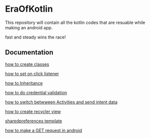 
# EraOfKotlin
This repository will contain all the kotlin codes that 
are resuable while making an android app.

fast and steady wins the race!



## Documentation

[how to create classes](https://github.com/Raj2001-cel/EraOfKotlin/blob/main/src/Class.kt)

[how to set on click listener](https://github.com/Raj2001-cel/EraOfKotlin/blob/main/src/ButtonClick.kt)  

[how to Inheritance](https://github.com/Raj2001-cel/EraOfKotlin/blob/main/src/Inheritance.kt)

[how to do credential validation](https://github.com/Raj2001-cel/EraOfKotlin/blob/main/src/credentialsValidation.kt)

[how to switch betwween Activities and send intent data](https://github.com/Raj2001-cel/EraOfKotlin/blob/main/src/Intent.txt)

[how to create recycler view](https://github.com/Raj2001-cel/EraOfKotlin/tree/main/src/RecyclerView)

[sharedpreferences template](https://github.com/Raj2001-cel/EraOfKotlin/blob/main/src/SharedPreferences)

[how to make a GET request in android](https://github.com/Raj2001-cel/EraOfKotlin/blob/main/src/GetRequestKT.txt)

